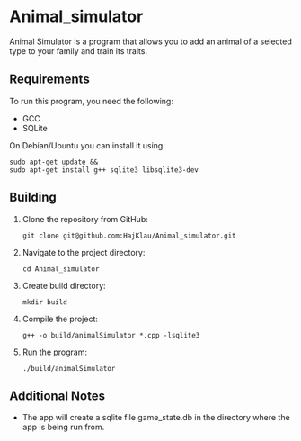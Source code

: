
# Animal_simulator

Animal Simulator is a program that allows you to add an animal of a selected type to your family and train its traits.

## Requirements

To run this program, you need the following:
- GCC
- SQLite

On Debian/Ubuntu you can install it using:
```
sudo apt-get update &&
sudo apt-get install g++ sqlite3 libsqlite3-dev
```
## Building
1. Clone the repository from GitHub:

	`git clone git@github.com:HajKlau/Animal_simulator.git`

2. Navigate to the project directory:
 
	`cd Animal_simulator`

3. Create build directory:

	`mkdir build`

4. Compile the project:

	`g++ -o build/animalSimulator *.cpp -lsqlite3`

5. Run the program:

	`./build/animalSimulator`

## Additional Notes
- The app will create a sqlite file game_state.db in the directory where the app is being run from.

